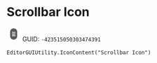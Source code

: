 # Scrollbar Icon
![](/img/Scrollbar%20Icon.png)
GUID: `-423515050303474391`
```
EditorGUIUtility.IconContent("Scrollbar Icon")
```
